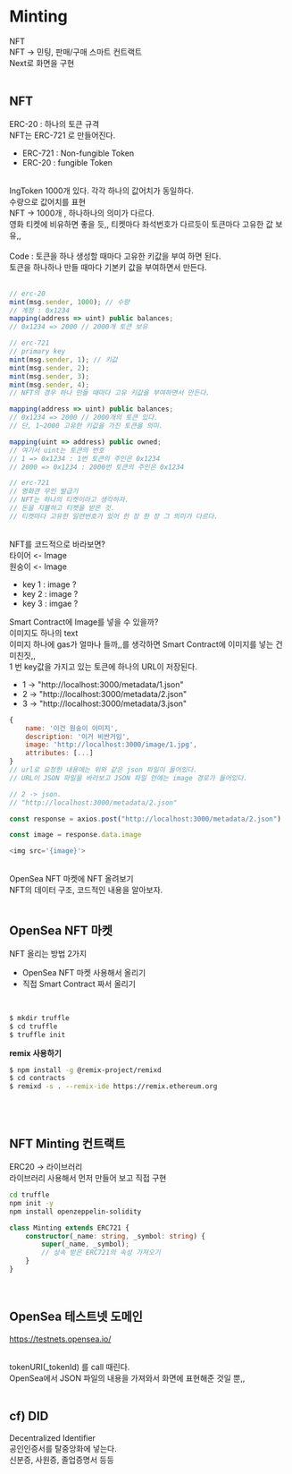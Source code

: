 # Minting

NFT
<br>
NFT -> 민팅, 판매/구매 스마트 컨트랙트
<br>
Next로 화면을 구현
<br>
<br>

## NFT

ERC-20 : 하나의 토큰 규격
<br>
NFT는 ERC-721 로 만들어진다.
<br>

-   ERC-721 : Non-fungible Token
-   ERC-20 : fungible Token

<br>
IngToken 1000개 있다. 각각 하나의 값어치가 동일하다.
<br>
수량으로 값어치를 표현
<br>
NFT -> 1000개 , 하나하나의 의미가 다르다.
<br>
영화 티켓에 비유하면 좋을 듯,, 티켓마다 좌석번호가 다르듯이 토큰마다 고유한 값 보유,,
<br>
<br>
Code : 토큰을 하나 생성할 때마다 고유한 키값을 부여 하면 된다. 
<br>
토큰을 하나하나 만들 때마다 기본키 값을 부여하면서 만든다.
<br>
<br>

```js
// erc-20
mint(msg.sender, 1000); // 수량
// 계정 : 0x1234
mapping(address => uint) public balances;
// 0x1234 => 2000 // 2000개 토큰 보유

// erc-721
// primary key
mint(msg.sender, 1); // 키값
mint(msg.sender, 2);
mint(msg.sender, 3);
mint(msg.sender, 4);
// NFT의 경우 하나 만들 때마다 고유 키값을 부여하면서 만든다.

mapping(address => uint) public balances;
// 0x1234 => 2000 // 2000개의 토큰 있다.
// 단, 1~2000 고유한 키값을 가진 토큰을 의미.

mapping(uint => address) public owned;
// 여기서 uint는 토큰의 번호
// 1 => 0x1234 : 1번 토큰의 주인은 0x1234
// 2000 => 0x1234 : 2000번 토큰의 주인은 0x1234

// erc-721
// 영화관 무인 발급기
// NFT는 하나의 티켓이라고 생각하자.
// 돈을 지불하고 티켓을 받은 것.
// 티켓마다 고유한 일련번호가 있어 한 장 한 장 그 의미가 다르다.

```

<br>
NFT를 코드적으로 바라보면?
<br>
타이어 <- Image
<br>
원숭이 <- Image

-   key 1 : image ?
-   key 2 : image ?
-   key 3 : imgae ?

Smart Contract에 Image를 넣을 수 있을까?
<br>
이미지도 하나의 text
<br>
이미지 하나에 gas가 얼마나 들까,,를 생각하면 Smart Contract에 이미지를 넣는 건 미친짓,,
<br>
1 번 key값을 가지고 있는 토큰에 하나의 URL이 저장된다.

-   1 -> "http://localhost:3000/metadata/1.json"
-   2 -> "http://localhost:3000/metadata/2.json"
-   3 -> "http://localhost:3000/metadata/3.json"

```js
{
    name: '이건 원숭이 이미지',
    description: '이거 비싼거임',
    image: 'http://localhost:3000/image/1.jpg',
    attributes: [...]
}
// url로 요청한 내용에는 위와 같은 json 파일이 들어있다.
// URL이 JSON 파일을 바라보고 JSON 파일 안에는 image 경로가 들어있다.

// 2 -> json.
// "http://localhost:3000/metadata/2.json"

const response = axios.post("http://localhost:3000/metadata/2.json")

const image = response.data.image

<img src='{image}'>

```

<br>
OpenSea NFT 마켓에 NFT 올려보기
<br>
NFT의 데이터 구조, 코드적인 내용을 알아보자.
<br>
<br>

## OpenSea NFT 마켓

NFT 올리는 방법 2가지

-   OpenSea NFT 마켓 사용해서 올리기
-   직접 Smart Contract 짜서 올리기

<br>

```sh
$ mkdir truffle
$ cd truffle
$ truffle init
```

**remix 사용하기**

```sh
$ npm install -g @remix-project/remixd
$ cd contracts
$ remixd -s . --remix-ide https://remix.ethereum.org
```

<br>
<br>

## NFT Minting 컨트랙트

ERC20 -> 라이브러리
<br>
라이브러리 사용해서 먼저 만들어 보고 직접 구현
<br>

```sh
cd truffle
npm init -y
npm install openzeppelin-solidity
```

```ts
class Minting extends ERC721 {
    constructor(_name: string, _symbol: string) {
        super(_name, _symbol);
        // 상속 받은 ERC721의 속성 가져오기
    }
}
```

<br>

## OpenSea 테스트넷 도메인

https://testnets.opensea.io/

<br>
tokenURI(_tokenId) 를 call 때린다.
<br>
OpenSea에서 JSON 파일의 내용을 가져와서 화면에 표현해준 것일 뿐,,
<br>
<br>

## cf) DID

Decentralized Identifier
<br>
공인인증서를 탈중앙화에 넣는다.
<br>
신분증, 사원증, 졸업증명서 등등
<br>
<br>
